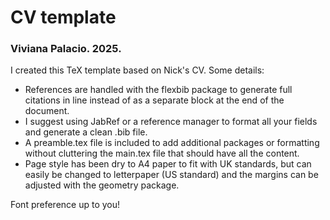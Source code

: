 # CV template
### Viviana Palacio. 2025.

I created this TeX template based on Nick's CV. 
Some details:
- References are handled with the flexbib package to generate full citations in line instead of as a separate block at the end of the document. 
- I suggest using JabRef or a reference manager to format all your fields and generate a clean .bib file. 
- A preamble.tex file is included to add additional packages or formatting without cluttering the main.tex file that should have all the content.
- Page style has been dry to A4 paper to fit with UK standards, but can easily be changed to letterpaper (US standard) and the margins can be adjusted with the geometry package.

Font preference up to you!
